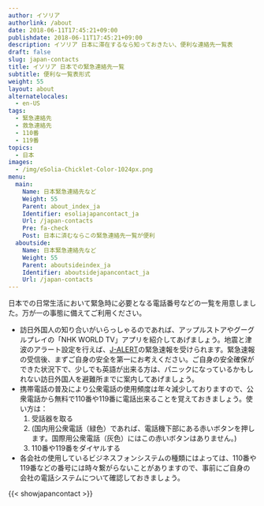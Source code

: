 ```yaml
---
author: イソリア
authorlink: /about
date: 2018-06-11T17:45:21+09:00
publishdate: 2018-06-11T17:45:21+09:00
description: イソリア 日本に滞在するなら知っておきたい、便利な連絡先一覧表
draft: false
slug: japan-contacts
title: イソリア 日本での緊急連絡先一覧
subtitle: 便利な一覧表形式
weight: 55
layout: about
alternatelocales:
  - en-US
tags:
  - 緊急連絡先
  - 救急連絡先
  - 110番
  - 119番
topics:
  - 日本
images:
  - /img/eSolia-Chicklet-Color-1024px.png
menu:
  main:
    Name: 日本緊急連絡先など
    Weight: 55
    Parent: about_index_ja
    Identifier: esoliajapancontact_ja
    Url: /japan-contacts
    Pre: fa-check
    Post: 日本に済むならこの緊急連絡先一覧が便利
  aboutside:
    Name: 日本緊急連絡先など
    Weight: 55
    Parent: aboutsideindex_ja
    Identifier: aboutsidejapancontact_ja
    Url: /japan-contacts
---
```


日本での日常生活において緊急時に必要となる電話番号などの一覧を用意しました。万が一の事態に備えてご利用ください。

* 訪日外国人の知り合いがいらっしゃるのであれば、アップルストアやグーグルプレイの「NHK WORLD TV」アプリを紹介してあげましょう。地震と津波のアラート設定を行えば、[J-ALERT](https://ja.wikipedia.org/wiki/%E5%85%A8%E5%9B%BD%E7%9E%AC%E6%99%82%E8%AD%A6%E5%A0%B1%E3%82%B7%E3%82%B9%E3%83%86%E3%83%A0)の緊急速報を受けられます。緊急速報の受信後、まずご自身の安全を第一にお考えください。ご自身の安全確保ができた状況下で、少しでも英語が出来る方は、パニックになっているかもしれない訪日外国人を避難所までに案内してあげましょう。  
* 携帯電話の普及により公衆電話の使用頻度は年々減少しておりますので、公衆電話から無料で110番や119番に電話出来ることを覚えておきましょう。使い方は：
  1. 受話器を取る
  1. (国内用公衆電話（緑色）であれば、電話機下部にある赤いボタンを押します。国際用公衆電話（灰色）にはこの赤いボタンはありません。)
  1. 110番や119番をダイヤルする
* 各会社の使用しているビジネスフォンシステムの種類にはよっては、110番や119番などの番号には時々繋がらないことがありますので、事前にご自身の会社の電話システムについて確認しておきましょう。

{{< showjapancontact >}}
